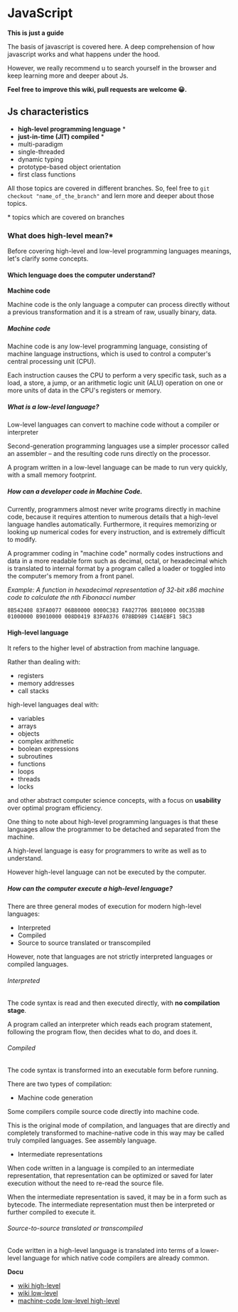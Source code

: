 # JavaScript

**This is just a guide**

The basis of javascript is covered here. A deep comprehension of how javascript works and what happens under the hood.

However, we really recommend u to search yourself in the browser and keep learning more and deeper about Js.

**Feel free to improve this wiki, pull requests are welcome 😀.**

## Js characteristics

* **high-level programming lenguage** \*
* **just-in-time (JIT) compiled** \*
* multi-paradigm
* single-threaded
* dynamic typing
* prototype-based object orientation
* first class functions

All those topics are covered in different branches. So, feel free to `git checkout "name_of_the_branch"` and lern more and deeper about those topics.

\* topics which are covered on branches

### What does high-level mean?*

Before covering high-level and low-level programming languages meanings, let's clarify some concepts.

#### Which lenguage does the computer understand?

**Machine code**

Machine code is the only language a computer can process directly without a previous transformation and it is a stream of raw, usually binary, data.

##### Machine code

Machine code is any low-level programming language, consisting of machine language instructions, which is used to control a computer's central processing unit (CPU).

Each instruction causes the CPU to perform a very specific task, such as a load, a store, a jump, or an arithmetic logic unit (ALU) operation on one or more units of data in the CPU's registers or memory.

##### What is a low-level language?

Low-level languages can convert to machine code without a compiler or interpreter

Second-generation programming languages use a simpler processor called an assembler – and the resulting code runs directly on the processor.

A program written in a low-level language can be made to run very quickly, with a small memory footprint. 

##### How can a developer code in Machine Code.

Currently, programmers almost never write programs directly in machine code, because it requires attention to numerous details that a high-level language handles automatically. Furthermore, it requires memorizing or looking up numerical codes for every instruction, and is extremely difficult to modify.

A programmer coding in "machine code" normally codes instructions and data in a more readable form such as decimal, octal, or hexadecimal which is translated to internal format by a program called a loader or toggled into the computer's memory from a front panel.

*Example: A function in hexadecimal representation of 32-bit x86 machine code to calculate the nth Fibonacci number*

`8B542408 83FA0077 06B80000 0000C383
FA027706 B8010000 00C353BB 01000000
B9010000 008D0419 83FA0376 078BD989
C14AEBF1 5BC3`

#### High-level language

It refers to the higher level of abstraction from machine language.

Rather than dealing with:

* registers
* memory addresses
* call stacks

high-level languages deal with: 

* variables
* arrays
* objects
* complex arithmetic
* boolean expressions
* subroutines
* functions
* loops
* threads
* locks

and other abstract computer science concepts, with a focus on **usability** over optimal program efficiency.

One thing to note about high-level programming languages is that these languages allow the programmer to be detached and separated from the machine.

A high-level language is easy for programmers to write as well as to understand.

However high-level language can not be executed by the computer.

##### How can the computer execute a high-level lenguage?

There are three general modes of execution for modern high-level languages:

* Interpreted
* Compiled
* Source to source translated or transcompiled

However, note that languages are not strictly interpreted languages or compiled languages.

###### Interpreted

The code syntax is read and then executed directly, with **no compilation stage**.

A program called an interpreter which reads each program statement, following the program flow, then decides what to do, and does it.

###### Compiled

The code syntax is transformed into an executable form before running.

There are two types of compilation:

* Machine code generation

Some compilers compile source code directly into machine code.

This is the original mode of compilation, and languages that are directly and completely transformed to machine-native code in this way may be called truly compiled languages. See assembly language.

* Intermediate representations

When code written in a language is compiled to an intermediate representation, that representation can be optimized or saved for later execution without the need to re-read the source file.

When the intermediate representation is saved, it may be in a form such as bytecode. The intermediate representation must then be interpreted or further compiled to execute it.

###### Source-to-source translated or transcompiled

Code written in a high-level language is translated into terms of a lower-level language for which native code compilers are already common.

**Docu**

* [wiki high-level](https://en.wikipedia.org/wiki/High-level_programming_language)
* [wiki low-level](https://en.wikipedia.org/wiki/Low-level_programming_language)
* [machine-code low-level high-level](https://www.educba.com/assembly-language-vs-machine-language/)

